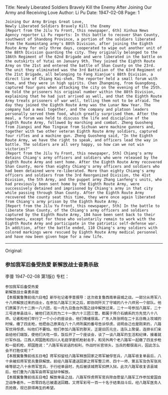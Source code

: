 Title: Newly Liberated Soldiers Bravely Kill the Enemy After Joining Our Army and Receiving Love
Author: Li Pu
Date: 1947-02-08
Page: 1

    Joining Our Army Brings Great Love,
    Newly Liberated Soldiers Bravely Kill the Enemy
    [Report from the Jilu Yu Front, this newspaper, 6th] Xinhua News Agency reporter Li Pu reports: In this battle to recover Shan County, southwest of Shandong Province, a portion of the soldiers liberated from the Kuomintang army's 88th Division, after joining the Eighth Route Army for only three days, cooperated to wipe out another unit of the 88th Division guarding the city. They originally belonged to the 186th Regiment of the 62nd Brigade and were liberated in the battle on the outskirts of Yutai on January 9th. They joined the Eighth Route Army on the 21st and entered the battle of Shan County on the 23rd. The unit they eliminated was the 3rd Battalion of the 63rd Regiment of the 21st Brigade, all belonging to Fang Xianjue's 88th Division, a direct line of Chiang Kai-shek. The reporter held a small forum with them, and they were in high spirits. Chen Zhangming, from Guangdong, captured four guns when attacking the city on the evening of the 25th. He told the prisoners his original number within the 88th Division, explaining that he had just arrived as well, and that the Eighth Route Army treats prisoners of war well, telling them not to be afraid. The day they joined the Eighth Route Army was the Lunar New Year. The company had a meal together, and the company and platoon leaders personally served them food, which greatly surprised them. After the meal, a forum was held to discuss the life and discipline of the Eighth Route Army, followed by marching and combat. Zheng Guosheng from Jiangxi and Mao Tingxue from Sichuan were machine gunners and, together with two other veteran Eighth Route Army soldiers, captured four rifles and a machine gun. Zheng Guosheng said, "In the Eighth Route Army, we have the right to speak, and officers lead the way in battle. The soldiers are all very happy, so how can we not win victories?"
    [Report from the Jilu Yu Front, this newspaper, 5th] Chiang's army detains Chiang's army officers and soldiers who were released by the Eighth Route Army and sent home. After the Eighth Route Army recovered Shan County, more than eighty Chiang's army officers and soldiers who had been detained were re-liberated. More than eighty Chiang's army officers and soldiers from the 3rd Reorganized Division, the 41st Division, the 5th Army, and the puppet army Zhang Lanfeng's units, who had previously been sent home by the Eighth Route Army, were successively detained and imprisoned by Chiang's army in that city while passing through Shan County. After the Eighth Route Army recovered the county seat this time, they were once again liberated from Chiang's army prison by the Eighth Route Army.
    [Report from the Jilu Yu Front, this newspaper, 5th] In the battle to liberate Shan County, of the Chiang's army officers and soldiers captured by the Eighth Route Army, 104 have been sent back to their hometowns, except for those who voluntarily remain to work with the Eighth Route Army and participate in the patriotic self-defense war. In addition, after the battle ended, 110 Chiang's army soldiers with colored markings were rescued by Eighth Route Army medical personnel and have now been given hope for a new life.



<hr /> 

Original: 


### 参加我军后备受热爱  新解放战士奋勇杀敌
李普
1947-02-08
第1版()
专栏：

    参加我军后备受热爱
    新解放战士奋勇杀敌
    【本报冀鲁豫前线六日电】新华社记者李普报导：这次收复鲁西南单县城之战，一部分从蒋军八十八师解放过来的战士，在参加八路军三天之后，即协同歼灭了守城的八十八师另一个部队。他们原属于六十二旅一八六团，在一月九日鱼台外围之战中解放过来，二十一号参加八路军，二十三号进单县战斗，被他们消灭的为二十一旅六十三团三营，都属于蒋介石嫡系的方先觉八十八师。记者和他们举行了一个小小的座谈会，他们情绪很高。广东人陈张明在二十五日晚上攻城的时候，缴了四支枪，他把自己原来在八十八师所属的番号告诉俘虏，说明自己也是刚来的，八路军优待俘虏，叫他们不要怕。他们参加八路军的那天，正是旧历元旦，连队上聚餐，连排长们亲自给他们端饭，使他们大吃一惊，饭后开了一个座谈会，谈了一谈八路军的生活和纪律，接着就行军作战。江西人郑国胜和四川人毛庭学是机枪射击手，和另外两个老八路军一起缴了四支步枪和一挺机枪，郑国胜说：“八路军有说话的权利，作战时长官领头，当兵的都很高兴，因此怎么会不打胜仗呢？”
    【本报冀鲁豫前线五日电】蒋军扣留经八路军释放回家之蒋军被俘官兵，八路军收复单县后，八十余被扣蒋军官兵重获解放。前经八路军遣送回家之蒋军整三师、四十一师、第五军及伪军张岚峰等部之八十余蒋军官兵，于行经单县时，先后被该城蒋军扣押入狱。此次八路军收复该县城后，他们重为八路军由蒋军监狱中解放。
    【本报冀鲁豫前线五日电】解放单县之战，八路军俘虏蒋军官兵除自愿留八路军工作参加爱国自卫战争者外，一百零四名已被遣送回籍。又蒋军彩号一百一十名于结束战斗后，经八路军医务人员抢救，现已获得再生的希望。
